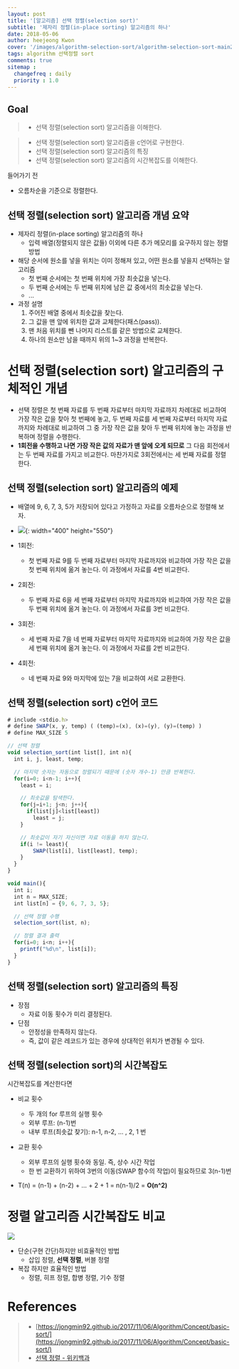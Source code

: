 ```yaml
---
layout: post
title: '[알고리즘] 선택 정렬(selection sort)'
subtitle: '제자리 정렬(in-place sorting) 알고리즘의 하나'
date: 2018-05-06
author: heejeong Kwon
cover: '/images/algorithm-selection-sort/algorithm-selection-sort-main2.png'
tags: algorithm 선택정렬 sort
comments: true
sitemap :
  changefreq : daily
  priority : 1.0
---
```



## Goal
> - 선택 정렬(selection sort) 알고리즘을 이해한다.
<!-- > - 선택 정렬(selection sort) 알고리즘을 java와 c언어로 구현한다. -->
> - 선택 정렬(selection sort) 알고리즘을 c언어로 구현한다.
> - 선택 정렬(selection sort) 알고리즘의 특징
> - 선택 정렬(selection sort) 알고리즘의 시간복잡도를 이해한다.


들어가기 전
* 오름차순을 기준으로 정렬한다.


## 선택 정렬(selection sort) 알고리즘 개념 요약
* 제자리 정렬(in-place sorting) 알고리즘의 하나
  * 입력 배열(정렬되지 않은 값들) 이외에 다른 추가 메모리를 요구하지 않는 정렬 방법
* 해당 순서에 원소를 넣을 위치는 이미 정해져 있고, 어떤 원소를 넣을지 선택하는 알고리즘
  * 첫 번째 순서에는 첫 번째 위치에 가장 최솟값을 넣는다.
  * 두 번째 순서에는 두 번째 위치에 남은 값 중에서의 최솟값을 넣는다.
  * ...
* 과정 설명
  1. 주어진 배열 중에서 최솟값을 찾는다.
  2. 그 값을 맨 앞에 위치한 값과 교체한다(패스(pass)).
  3. 맨 처음 위치를 뺀 나머지 리스트를 같은 방법으로 교체한다.
  4. 하나의 원소만 남을 때까지 위의 1~3 과정을 반복한다.


# 선택 정렬(selection sort) 알고리즘의 구체적인 개념
* 선택 정렬은 첫 번째 자료를 두 번째 자료부터 마지막 자료까지 차례대로 비교하여 가장 작은 값을 찾아 첫 번째에 놓고, 두 번째 자료를 세 번째 자료부터 마지막 자료까지와 차례대로 비교하여 그 중 가장 작은 값을 찾아 두 번째 위치에 놓는 과정을 반복하며 정렬을 수행한다.
* **1회전을 수행하고 나면 가장 작은 값의 자료가 맨 앞에 오게 되므로** 그 다음 회전에서는 두 번째 자료를 가지고 비교한다. 마찬가지로 3회전에서는 세 번째 자료를 정렬한다.


## 선택 정렬(selection sort) 알고리즘의 예제
* 배열에 9, 6, 7, 3, 5가 저장되어 있다고 가정하고 자료를 오름차순으로 정렬해 보자.

* ![](/images/algorithm-selection-sort/selection-sort.png){: width="400" height="550"}

* 1회전:
  * 첫 번째 자료 9를 두 번째 자료부터 마지막 자료까지와 비교하여 가장 작은 값을 첫 번째 위치에 옮겨 놓는다. 이 과정에서 자료를 4번 비교한다.
* 2회전:
  * 두 번째 자료 6을 세 번째 자료부터 마지막 자료까지와 비교하여 가장 작은 값을 두 번째 위치에 옮겨 놓는다. 이 과정에서 자료를 3번 비교한다.
* 3회전:
  * 세 번째 자료 7을 네 번째 자료부터 마지막 자료까지와 비교하여 가장 작은 값을 세 번째 위치에 옮겨 놓는다. 이 과정에서 자료를 2번 비교한다.
* 4회전:
  * 네 번째 자료 9와 마지막에 있는 7을 비교하여 서로 교환한다.



<!-- # 선택 정렬(selection sort) java 코드
~~~javascript

~~~ -->


## 선택 정렬(selection sort) c언어 코드
~~~javascript
# include <stdio.h>
# define SWAP(x, y, temp) ( (temp)=(x), (x)=(y), (y)=(temp) )
# define MAX_SIZE 5

// 선택 정렬
void selection_sort(int list[], int n){
  int i, j, least, temp;

  // 마지막 숫자는 자동으로 정렬되기 때문에 (숫자 개수-1) 만큼 반복한다.
  for(i=0; i<n-1; i++){
    least = i;

    // 최솟값을 탐색한다.
    for(j=i+1; j<n; j++){
      if(list[j]<list[least])
        least = j;
    }

    // 최솟값이 자기 자신이면 자료 이동을 하지 않는다.
    if(i != least){
        SWAP(list[i], list[least], temp);
    }
  }
}

void main(){
  int i;
  int n = MAX_SIZE;
  int list[n] = {9, 6, 7, 3, 5};

  // 선택 정렬 수행
  selection_sort(list, n);

  // 정렬 결과 출력
  for(i=0; i<n; i++){
    printf("%d\n", list[i]);
  }
}
~~~

## 선택 정렬(selection sort) 알고리즘의 특징
* 장점
  * 자료 이동 횟수가 미리 결정된다.
* 단점
  * 안정성을 만족하지 않는다.
  * 즉, 값이 같은 레코드가 있는 경우에 상대적인 위치가 변경될 수 있다.

## 선택 정렬(selection sort)의 시간복잡도
시간복잡도를 계산한다면
* 비교 횟수
  * 두 개의 for 루프의 실행 횟수
  * 외부 루프: (n-1)번
  * 내부 루프(최솟값 찾기): n-1, n-2, … , 2, 1 번
* 교환 횟수
  * 외부 루프의 실행 횟수와 동일. 즉, 상수 시간 작업
  * 한 번 교환하기 위하여 3번의 이동(SWAP 함수의 작업)이 필요하므로 3(n-1)번

* T(n) = (n-1) + (n-2) + … + 2 + 1 = n(n-1)/2 = **O(n^2)**


# 정렬 알고리즘 시간복잡도 비교
![](/images/algorithm-selection-sort/sort-time-complexity.png)

* 단순(구현 간단)하지만 비효율적인 방법
  * 삽입 정렬, **선택 정렬**, 버블 정렬
* 복잡 하지만 효율적인 방법
  * 정렬, 히프 정렬, 합병 정렬, 기수 정렬



<!-- # 관련된 Post
1. 삽입 정렬(insertion sort): [삽입 정렬(insertion sort)](https://gmlwjd9405.github.io/2017/10/06/Jekyll-github.io-blog-1.html) 를 참고하시기 바랍니다. -->


# References
> - [https://jongmin92.github.io/2017/11/06/Algorithm/Concept/basic-sort/](https://jongmin92.github.io/2017/11/06/Algorithm/Concept/basic-sort/)
> - [선택 정렬 - 위키백과](https://ko.wikipedia.org/wiki/%EC%84%A0%ED%83%9D_%EC%A0%95%EB%A0%AC)
